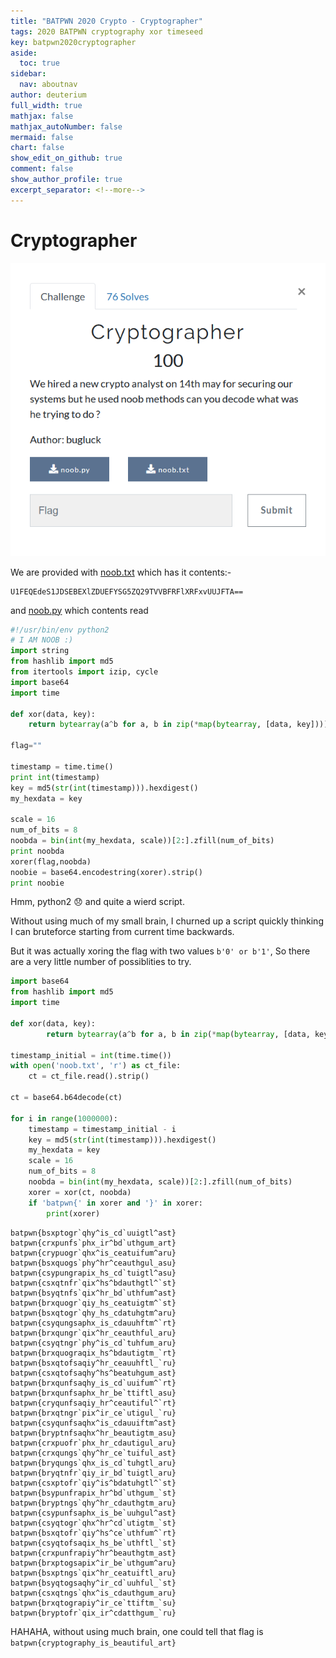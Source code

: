 ```yaml
---
title: "BATPWN 2020 Crypto - Cryptographer"
tags: 2020 BATPWN cryptography xor timeseed
key: batpwn2020cryptographer
aside:
  toc: true
sidebar:
  nav: aboutnav
author: deuterium
full_width: true
mathjax: false
mathjax_autoNumber: false
mermaid: false
chart: false
show_edit_on_github: true
comment: false
show_author_profile: true
excerpt_separator: <!--more-->
---
```


# Cryptographer

![](Capture.PNG)

We are provided with [noob.txt](noob.txt) which has it contents:-

```
U1FEQEdeS1JDSEBEXlZDUEFYSG5ZQ29TVVBFRFlXRFxvUUJFTA==
```
and [noob.py](noob.py) which contents read
```python
#!/usr/bin/env python2
# I AM NOOB :)
import string
from hashlib import md5
from itertools import izip, cycle
import base64
import time

def xor(data, key):
    return bytearray(a^b for a, b in zip(*map(bytearray, [data, key])))

flag=""

timestamp = time.time()
print int(timestamp)
key = md5(str(int(timestamp))).hexdigest()
my_hexdata = key

scale = 16
num_of_bits = 8
noobda = bin(int(my_hexdata, scale))[2:].zfill(num_of_bits)
print noobda
xorer(flag,noobda)
noobie = base64.encodestring(xorer).strip()
print noobie
```
Hmm, python2 :disappointed: and quite a wierd script.

Without using much of my small brain, I churned up a script quickly
thinking I can bruteforce starting from current time backwards.  

But it was actually xoring the flag with two values `b'0' or b'1'`, So there are a very little number of possiblities to try.
```python
import base64
from hashlib import md5
import time

def xor(data, key):
        return bytearray(a^b for a, b in zip(*map(bytearray, [data, key])))

timestamp_initial = int(time.time())
with open('noob.txt', 'r') as ct_file:
    ct = ct_file.read().strip()

ct = base64.b64decode(ct)

for i in range(1000000):
    timestamp = timestamp_initial - i
    key = md5(str(int(timestamp))).hexdigest()
    my_hexdata = key
    scale = 16
    num_of_bits = 8
    noobda = bin(int(my_hexdata, scale))[2:].zfill(num_of_bits)
    xorer = xor(ct, noobda)
    if 'batpwn{' in xorer and '}' in xorer:
        print(xorer)
```

```
batpwn{bsxptogr`qhy^is_cd`uuigtl^ast}
batpwn{crxpunfs`phx_ir^bd`uthgum_art}
batpwn{crypuogr`qhx^is_ceatuifum^aru}
batpwn{bsxquogs`phy^hr^ceauthgul_asu}
batpwn{csypungrapix_hs_cd`tuigtl^asu}
batpwn{csxqtnfr`qix^hs^bdauthgtl^`st}
batpwn{bsyqtnfs`qix^hr_bd`uthfum^ast}
batpwn{brxquogr`qiy_hs_ceatuigtm^`st}
batpwn{bsxqtogr`qhy_hs_cdatuhgtm^aru}
batpwn{csyqungsaphx_is_cdauuhftm^`rt}
batpwn{brxqungr`qix^hr_ceauthful_aru}
batpwn{csyqtngr`phy^is_cd`tuhfum_aru}
batpwn{brxquograqix_hs^bdautigtm_`rt}
batpwn{bsxqtofsaqiy^hr_ceauuhftl_`ru}
batpwn{csxqtofsaqhy^hs^beatuhgum_ast}
batpwn{brxqunfsaqhy_is_cd`uuifum^`rt}
batpwn{brxqunfsaphx_hr_be`ttiftl_asu}
batpwn{cryqunfsaqiy_hr^ceautiful^`rt}
batpwn{brxqtngr`pix^ir_ce`utigul_`ru}
batpwn{csyqunfsaqhx^is_cdauuiftm^ast}
batpwn{bryptnfsaqhx^hr_beautigtm_asu}
batpwn{crxpuofr`phx_hr_cdautigul_aru}
batpwn{crxqungs`qhy^hr_ce`tuiful_ast}
batpwn{bryqungs`qhx_is_cd`tuhgtl_aru}
batpwn{bryqtnfr`qiy_ir_bd`tuigtl_aru}
batpwn{csxptofr`qiy^is^bdatuhgtl^`st}
batpwn{bsypunfrapix_hr^bd`uthgum_`st}
batpwn{bryptngs`qhy^hr_cdauthgtm_aru}
batpwn{csypunfsaphx_is_be`uuhgul^ast}
batpwn{csyqtogr`qhx^hr^cd`utigtm_`st}
batpwn{bsxqtofr`qiy^hs^ce`uthfum^`rt}
batpwn{csyqtofsaqix_hs_be`uthftl_`st}
batpwn{crxpunfrapiy^hr^beauthgtm_ast}
batpwn{brxptogsapix^ir_be`uthgum^aru}
batpwn{bsxptngs`qix^hr_ceatuiftl_aru}
batpwn{bsyqtogsaqhy^ir_cd`uuhful_`st}
batpwn{csxqtngs`qhx^is_cdauthgum_aru}
batpwn{brxqtograpiy^ir_ce`ttiftm_`su}
batpwn{bryptofr`qix_ir^cdatthgum_`ru}
```
HAHAHA, without using much brain, one could tell that flag is 
`batpwn{cryptography_is_beautiful_art}`
